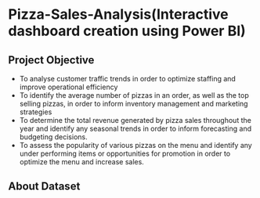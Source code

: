 # Pizza-Sales-Analysis(Interactive dashboard creation using Power BI)
## Project Objective
- To analyse customer traffic trends in order to optimize staffing and improve operational efficiency
- To identify the average number of pizzas in an order, as well as the top selling pizzas, in order to inform inventory management and marketing strategies
- To determine the total revenue generated by pizza sales throughout the year and identify any seasonal trends in order to inform forecasting and budgeting decisions.
- To assess the popularity of various pizzas on the menu and identify any under performing items or opportunities for promotion in order to optimize the menu and increase sales.
## About Dataset

